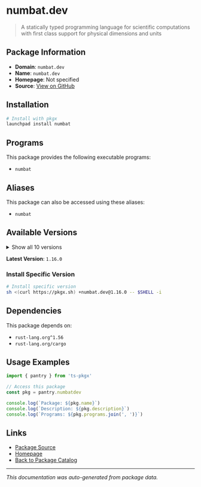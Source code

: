 # numbat.dev

> A statically typed programming language for scientific computations with first class support for physical dimensions and units

## Package Information

- **Domain**: `numbat.dev`
- **Name**: `numbat.dev`
- **Homepage**: Not specified
- **Source**: [View on GitHub](https://github.com/pkgxdev/pantry/tree/main/projects/numbat.dev/package.yml)

## Installation

```bash
# Install with pkgx
launchpad install numbat
```

## Programs

This package provides the following executable programs:

- `numbat`

## Aliases

This package can also be accessed using these aliases:

- `numbat`

## Available Versions

<details>
<summary>Show all 10 versions</summary>

- `1.16.0`, `1.15.0`, `1.14.0`, `1.13.0`, `1.12.0`
- `1.11.0`, `1.10.1`, `1.10.0`, `1.9.0`, `1.8.0`

</details>

**Latest Version**: `1.16.0`

### Install Specific Version

```bash
# Install specific version
sh <(curl https://pkgx.sh) +numbat.dev@1.16.0 -- $SHELL -i
```

## Dependencies

This package depends on:

- `rust-lang.org^1.56`
- `rust-lang.org/cargo`

## Usage Examples

```typescript
import { pantry } from 'ts-pkgx'

// Access this package
const pkg = pantry.numbatdev

console.log(`Package: ${pkg.name}`)
console.log(`Description: ${pkg.description}`)
console.log(`Programs: ${pkg.programs.join(', ')}`)
```

## Links

- [Package Source](https://github.com/pkgxdev/pantry/tree/main/projects/numbat.dev/package.yml)
- [Homepage](#)
- [Back to Package Catalog](../package-catalog.md)

---

*This documentation was auto-generated from package data.*
